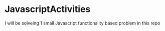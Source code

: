 # JavascriptActivities
I will be solveing 1 small Javascript functionality based problem in this repo

